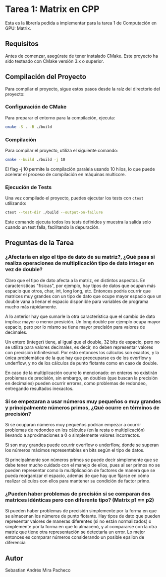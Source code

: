 # Tarea 1: Matrix en CPP

Esta es la librería pedida a implementar para la tarea 1 de Computación en GPU: Matrix.

## Requisitos

Antes de comenzar, asegúrate de tener instalado CMake. Este proyecto ha sido testeado con CMake versión 3.x o superior.

## Compilación del Proyecto

Para compilar el proyecto, sigue estos pasos desde la raíz del directorio del proyecto:

### Configuración de CMake

Para preparar el entorno para la compilación, ejecuta:

```bash
cmake -S . -B ./build
```

### Compilación

Para compilar el proyecto, utiliza el siguiente comando:

```bash
cmake --build ./build -j 10
```

El flag -j 10 permite la compilación paralela usando 10 hilos, lo que puede acelerar el proceso de compilación en máquinas multicore.

### Ejecución de Tests

Una vez compilado el proyecto, puedes ejecutar los tests con `ctest` utilizando:

```bash
ctest --test-dir ./build --output-on-failure
```

Este comando ejecuta todos los tests definidos y muestra la salida solo cuando un test falla, facilitando la depuración.

## Preguntas de la Tarea

### ¿Afectaría en algo el tipo de dato de su matriz?, ¿Qué pasa si realiza operaciones de multiplicación tipo de dato integer en vez de double?

Claro que el tipo de dato afecta a la matriz, en distintos aspectos. En características "físicas", por ejemplo, hay tipos de datos que ocupan más espacio que otros, char, int, long long, etc. Entonces podría ocurrir que matrices muy grandes con un tipo de dato que ocupe mayor espacio que un double vana a llenar el espacio disponible para variables de programa mucho más rápidamente.

A lo anterior hay que sumarle la otra característica que el cambio de dato implica: mayor o menor presición. Un long double por ejemplo ocupa mayor espacio, pero por lo mismo se tiene mayor precisión para valores de decimales.

Un entero (integer) tiene, al igual que el double, 32 bits de espacio, pero no se utiliza para valores decimales, es decir, no deben representar valores con precisión infinitesimal. Por esto entonces los cálculos son exactos, y la única problemática de la que hay que preocuparse es de los overflow y underflow, y no de los cálculos de punto flotante como en caso de double.

En caso de la multiplicación ocurre lo mencionado: en enteros no existirán problemas de precisión, sin embargo, en doubles (que buscan la precisión en decimales) pueden ocurrir errores, como problemas de redondeo, entregando resultados inexactos.

### Si se empezaran a usar números muy pequeños o muy grandes y principalmente números primos, ¿Qué ocurre en términos de precisión?

Si se ocuparan números muy pequeños podrían empezar a ocurrir problemas de redondeo en los cálculos (en la resta o multiplicación) llevando a aproximaciones a 0 o simplemente valores incorrectos.

Si son muy grandes puede ocurrir overflow o underflow, donde se superan los números máximos representables en bits según el tipo de datos.

Si principalmente son números primos se puede decir simplemente que se debe tener mucho cuidado con el manejo de ellos, pues al ser primos no se pueden representar como la multiplicación de factores de manera que se pueda reorganizar el espacio, además de que hay que fijarse en cómo realizar cálculos con ellos para mantener su condición de factor primo.

### ¿Pueden haber problemas de precisión si se comparan dos matrices idénticas pero con diferente tipo? (Matrix p1 == p2)

Sí pueden haber problemas de precisión simplemente por la forma en que se almacenan los números de punto flotante. Hay tipos de dato que pueden representar valores de maneras diferentes (si no están normalizados) o simplemente por la forma en que lo almacenó, y al compararse con la otra matriz que tiene otra representación se detectaría un error.
Lo mejor entonces es comparar números considerando un posible epsilon de diferencia

## Autor

Sebastian Andrés Mira Pacheco
